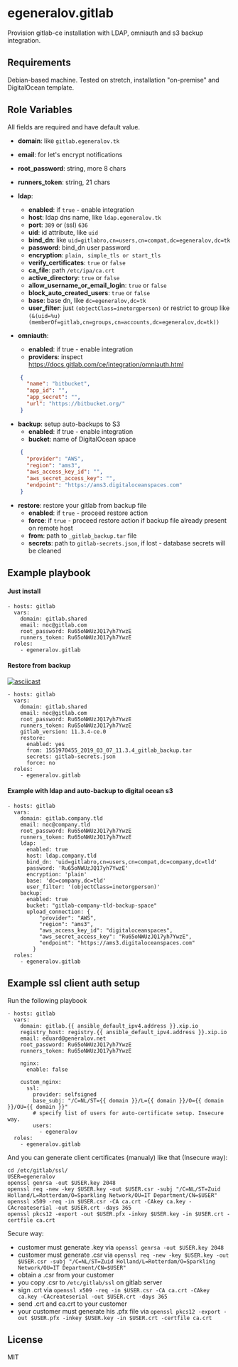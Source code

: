 egeneralov.gitlab
=================

Provision gitlab-ce installation with LDAP, omniauth and s3 backup integration.

Requirements
------------

Debian-based machine. Tested on stretch, installation "on-premise" and DigitalOcean template.

Role Variables
--------------

All fields are required and have default value.

- **domain**: like `gitlab.egeneralov.tk`
- **email**: for let's encrypt notifications
- **root_password**: string, more 8 chars
- **runners_token**: string, 21 chars


- **ldap**:
  - **enabled**: if `true` - enable integration
  - **host**: ldap dns name, like `ldap.egeneralov.tk`
  - **port**: `389` or (ssl) `636`
  - **uid**: id attribute, like `uid`
  - **bind_dn**: like `uid=gitlabro,cn=users,cn=compat,dc=egeneralov,dc=tk`
  - **password**: bind_dn user password
  - **encryption**: `plain, simple_tls or start_tls`
  - **verify_certificates**: `true` or `false`
  - **ca_file**: path `/etc/ipa/ca.crt`
  - **active_directory**: `true` or `false`
  - **allow_username_or_email_login**: `true` or `false`
  - **block_auto_created_users**: `true` or `false`
  - **base**: base dn, like `dc=egeneralov,dc=tk`
  - **user_filter**: just `(objectClass=inetorgperson)` or restrict to group like `(&(uid=%u)(memberOf=gitlab,cn=groups,cn=accounts,dc=egeneralov,dc=tk))`


- **omniauth**:
  - **enabled**: if true - enable integration
  - **providers**: inspect https://docs.gitlab.com/ce/integration/omniauth.html

```json
    {
      "name": "bitbucket",
      "app_id": "",
      "app_secret": "",
      "url": "https://bitbucket.org/"
    }
```

- **backup**: setup auto-backups to S3
  - **enabled**: if true - enable integration
  - **bucket**: name of DigitalOcean space

```json
    {
      "provider": "AWS",
      "region": "ams3",
      "aws_access_key_id": "",
      "aws_secret_access_key": "",
      "endpoint": "https://ams3.digitaloceanspaces.com"
    }
```

- **restore**: restore your gitlab from backup file
  - **enabled**: if `true` - proceed restore action
  - **force**: if `true` - proceed restore action if backup file already present on remote host
  - **from**: path to `_gitlab_backup.tar` file
  - **secrets**: path to `gitlab-secrets.json`, if lost - database secrets will be cleaned



Example playbook
----------------

#### Just install

    - hosts: gitlab
      vars:
        domain: gitlab.shared
        email: noc@gitlab.com
        root_password: Ru65oNWUzJQ17yh7YwzE
        runners_token: Ru65oNWUzJQ17yh7YwzE
      roles:
        - egeneralov.gitlab

#### Restore from backup

[![asciicast](https://asciinema.org/a/TqAA1J1lDVi7ub1xxdjFJ35TU.svg)](https://asciinema.org/a/TqAA1J1lDVi7ub1xxdjFJ35TU)

    - hosts: gitlab
      vars:
        domain: gitlab.shared
        email: noc@gitlab.com
        root_password: Ru65oNWUzJQ17yh7YwzE
        runners_token: Ru65oNWUzJQ17yh7YwzE
        gitlab_version: 11.3.4-ce.0
        restore:
          enabled: yes
          from: 1551970455_2019_03_07_11.3.4_gitlab_backup.tar
          secrets: gitlab-secrets.json
          force: no
      roles:
        - egeneralov.gitlab

#### Example with ldap and auto-backup to digital ocean s3

    - hosts: gitlab
      vars:
        domain: gitlab.company.tld
        email: noc@company.tld
        root_password: Ru65oNWUzJQ17yh7YwzE
        runners_token: Ru65oNWUzJQ17yh7YwzE
        ldap:
          enabled: true
          host: ldap.company.tld
          bind_dn: 'uid=gitlabro,cn=users,cn=compat,dc=company,dc=tld'
          password: 'Ru65oNWUzJQ17yh7YwzE'
          encryption: 'plain'
          base: 'dc=company,dc=tld'
          user_filter: '(objectClass=inetorgperson)'
        backup:
          enabled: true
          bucket: "gitlab-company-tld-backup-space"
          upload_connection: {
              "provider": "AWS",
              "region": "ams3",
              "aws_access_key_id": "digitaloceanspaces",
              "aws_secret_access_key": "Ru65oNWUzJQ17yh7YwzE",
              "endpoint": "https://ams3.digitaloceanspaces.com"
            }
      roles:
        - egeneralov.gitlab


Example ssl client auth setup
-----------------------------

Run the following playbook

    - hosts: gitlab
      vars:
        domain: gitlab.{{ ansible_default_ipv4.address }}.xip.io
        registry_host: registry.{{ ansible_default_ipv4.address }}.xip.io
        email: eduard@generalov.net
        root_password: Ru65oNWUzJQ17yh7YwzE
        runners_token: Ru65oNWUzJQ17yh7YwzE
        
        nginx:
          enable: false
        
        custom_nginx:
          ssl:
            provider: selfsigned
            base_subj: "/C=NL/ST={{ domain }}/L={{ domain }}/O={{ domain }}/OU={{ domain }}"
            # specify list of users for auto-certificate setup. Insecure way.
            users:
              - egeneralov
      roles:
        - egeneralov.gitlab

And you can generate client certificates (manualy) like that (Insecure way):

    cd /etc/gitlab/ssl/
    USER=egeneralov
    openssl genrsa -out $USER.key 2048
    openssl req -new -key $USER.key -out $USER.csr -subj "/C=NL/ST=Zuid Holland/L=Rotterdam/O=Sparkling Network/OU=IT Department/CN=$USER"
    openssl x509 -req -in $USER.csr -CA ca.crt -CAkey ca.key -CAcreateserial -out $USER.crt -days 365
    openssl pkcs12 -export -out $USER.pfx -inkey $USER.key -in $USER.crt -certfile ca.crt

Secure way:

- customer must generate .key via `openssl genrsa -out $USER.key 2048`
- customer must generate .csr via `openssl req -new -key $USER.key -out $USER.csr -subj "/C=NL/ST=Zuid Holland/L=Rotterdam/O=Sparkling Network/OU=IT Department/CN=$USER"`
- obtain a .csr from your customer
- you copy .csr to `/etc/gitlab/ssl` on gitlab server
- sign .crt via `openssl x509 -req -in $USER.csr -CA ca.crt -CAkey ca.key -CAcreateserial -out $USER.crt -days 365`
- send .crt and ca.crt to your customer
- your customer must generate his .pfx file via `openssl pkcs12 -export -out $USER.pfx -inkey $USER.key -in $USER.crt -certfile ca.crt`

License
-------

MIT
